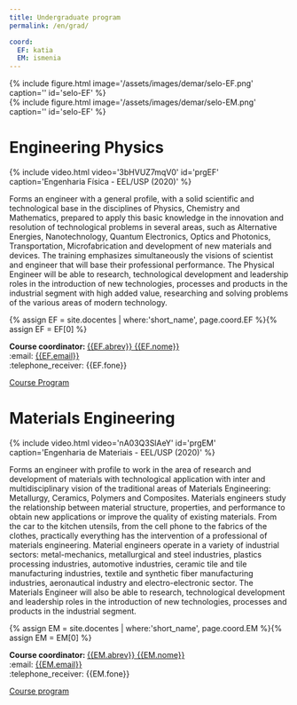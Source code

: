 ```yaml
---
title: Undergraduate program
permalink: /en/grad/

coord:
  EF: katia
  EM: ismenia
---
```


<div class="container mb-3">
  <div class="row">
    <div class="col">
        {% include figure.html image='/assets/images/demar/selo-EF.png' caption='' id='selo-EF' %}
    </div>
    <div class="col">
          {% include figure.html image='/assets/images/demar/selo-EM.png' caption='' id='selo-EF' %}
    </div>
  </div>
</div>

<h1 class="alert bg-dark text-light">Engineering Physics</h1>

<div class="col-md-5 float-md-right">
{% include video.html video='3bHVUZ7mqV0' id='prgEF' caption='Engenharia Física - EEL/USP (2020)' %}
</div>

Forms an engineer with a general profile, with a solid scientific and technological base in the disciplines of Physics, Chemistry and Mathematics, prepared to apply this basic knowledge in the innovation and resolution of technological problems in several areas, such as Alternative Energies, Nanotechnology, Quantum Electronics, Optics and Photonics, Transportation, Microfabrication and development of new materials and devices. The training emphasizes simultaneously the visions of scientist and engineer that will base their professional performance. The Physical Engineer will be able to research, technological development and leadership roles in the introduction of new technologies, processes and products in the industrial segment with high added value, researching and solving problems of the various areas of modern technology.

{% assign EF = site.docentes | where:'short_name', page.coord.EF %}{% assign EF = EF[0] %}
<p>
<b>Course coordinator: </b><a href="{{site.baseurl}}/en/{{EF.url}}">{{EF.abrev}} {{EF.nome}}</a><br />
:email: <a href="mailto:{{EF.email}}">{{EF.email}}</a><br />
:telephone_receiver: {{EF.fone}}
</p>

<a href="https://uspdigital.usp.br/jupiterweb/listarGradeCurricular?codcg=88&codcur=88301&codhab=0&tipo=N" target="_blank">Course Program</a>

<h1 class="alert bg-dark text-light">Materials Engineering</h1>

<div class="col-md-5 float-md-right">
{% include video.html video='nA03Q3SlAeY' id='prgEM' caption='Engenharia de Materiais - EEL/USP (2020)' %}
</div>

Forms an engineer with profile to work in the area of ​​research and development of materials with technological application with inter and multidisciplinary vision of the traditional areas of Materials Engineering: Metallurgy, Ceramics, Polymers and Composites. Materials engineers study the relationship between material structure, properties, and performance to obtain new applications or improve the quality of existing materials. From the car to the kitchen utensils, from the cell phone to the fabrics of the clothes, practically everything has the intervention of a professional of materials engineering. Material engineers operate in a variety of industrial sectors: metal-mechanics, metallurgical and steel industries, plastics processing industries, automotive industries, ceramic tile and tile manufacturing industries, textile and synthetic fiber manufacturing industries, aeronautical industry and electro-electronic sector. The Materials Engineer will also be able to research, technological development and leadership roles in the introduction of new technologies, processes and products in the industrial segment.

{% assign EM = site.docentes | where:'short_name', page.coord.EM %}{% assign EM = EM[0] %}
<p>
<b>Course coordinator: </b><a href="{{site.baseurl}}/en/{{EM.url}}">{{EM.abrev}} {{EM.nome}}</a><br />
:email: <a href="mailto:{{EF.email}}">{{EM.email}}</a><br />
:telephone_receiver: {{EM.fone}}
</p>


<a href="https://uspdigital.usp.br/jupiterweb/listarGradeCurricular?codcg=88&codcur=88202&codhab=0&tipo=N" target="_blank">Course program</a>
